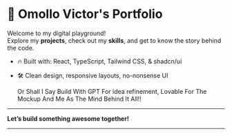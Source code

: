 
# 🚀 Omollo Victor's Portfolio

Welcome to my digital playground!  
Explore my **projects**, check out my **skills**, and get to know the story behind the code.

- 🔥 Built with: React, TypeScript, Tailwind CSS, & shadcn/ui 
- 🛠️ Clean design, responsive layouts, no-nonsense UI
 

   Or Shall I Say Build With GPT For idea refinement, Lovable For The Mockup And Me As The Mind Behind It All!!
---

**Let’s build something awesome together!** 
    
---
